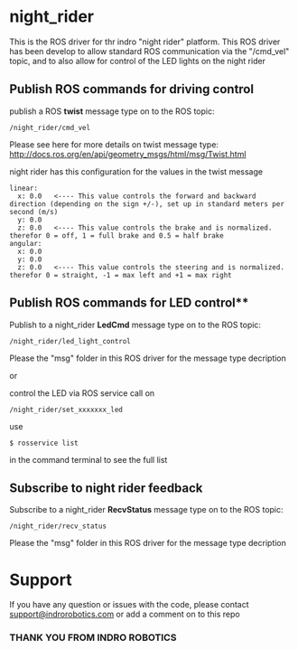 # night_rider

This is the ROS driver for thr indro "night rider" platform. This ROS driver has been develop to allow standard ROS communication via the "/cmd_vel" topic, and to also allow for control of the LED lights on the night rider

## Publish ROS commands for driving control

publish a ROS **twist** message type on to the ROS topic:
```
/night_rider/cmd_vel
```
Please see here for more details on twist message type: http://docs.ros.org/en/api/geometry_msgs/html/msg/Twist.html

night rider has this configuration for the values in the twist message
```
linear: 
  x: 0.0   <---- This value controls the forward and backward direction (depending on the sign +/-), set up in standard meters per second (m/s)
  y: 0.0
  z: 0.0   <---- This value controls the brake and is normalized. therefor 0 = off, 1 = full brake and 0.5 = half brake
angular: 
  x: 0.0
  y: 0.0
  z: 0.0   <---- This value controls the steering and is normalized. therefor 0 = straight, -1 = max left and +1 = max right
```

## Publish ROS commands for LED control**

Publish to a night_rider **LedCmd** message type on to the ROS topic:
```
/night_rider/led_light_control
```
Please the "msg" folder in this ROS driver for the message type decription

or

control the LED via ROS service call on 
```
/night_rider/set_xxxxxxx_led
```
use
```
$ rosservice list
```
in the command terminal to see the full list


## Subscribe to night rider feedback

Subscribe to a night_rider **RecvStatus** message type on to the ROS topic:
```
/night_rider/recv_status
```
Please the "msg" folder in this ROS driver for the message type decription


# Support
If you have any question or issues with the code, please contact support@indrorobotics.com or add a comment on to this repo

### THANK YOU FROM INDRO ROBOTICS 

